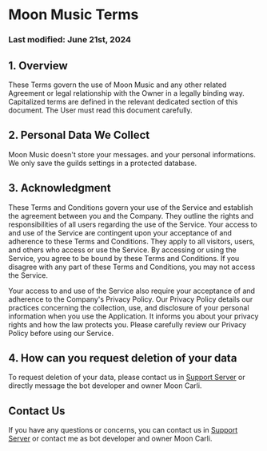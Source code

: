 # Moon Music Terms
### Last modified: June 21st, 2024
## 1. Overview
These Terms govern the use of Moon Music and any other related Agreement or legal relationship with the Owner in a legally binding way. Capitalized terms are defined in the relevant dedicated section of this document. The User must read this document carefully.

## 2. Personal Data We Collect
Moon Music doesn't store your messages. and your personal informations. We only save the guilds settings in a protected database.

## 3. Acknowledgment
These Terms and Conditions govern your use of the Service and establish the agreement between you and the Company. They outline the rights and responsibilities of all users regarding the use of the Service. Your access to and use of the Service are contingent upon your acceptance of and adherence to these Terms and Conditions. They apply to all visitors, users, and others who access or use the Service. By accessing or using the Service, you agree to be bound by these Terms and Conditions. If you disagree with any part of these Terms and Conditions, you may not access the Service.

Your access to and use of the Service also require your acceptance of and adherence to the Company's Privacy Policy. Our Privacy Policy details our practices concerning the collection, use, and disclosure of your personal information when you use the Application. It informs you about your privacy rights and how the law protects you. Please carefully review our Privacy Policy before using our Service.

## 4. How can you request deletion of your data
To request deletion of your data, please contact us in [Support Server](https://discord.gg/wqTgHeJ4Ku) or directly message the bot developer and owner Moon Carli.

## Contact Us
If you have any questions or concerns, you can contact us in [Support Server](https://discord.gg/wqTgHeJ4Ku) or contact me as bot developer and owner Moon Carli.
